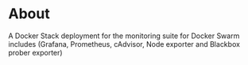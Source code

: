 # About

A Docker Stack deployment for the monitoring suite for Docker Swarm includes (Grafana, Prometheus, cAdvisor, Node exporter and Blackbox prober exporter)
